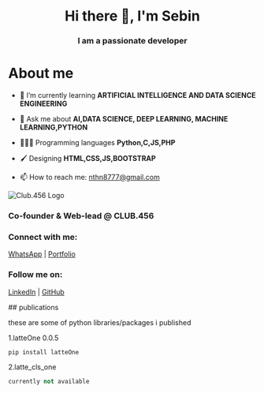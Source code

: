 <h1 align="center">Hi there 👋, I'm Sebin</h1>

<h3 align="center">I am a passionate  developer</h3>



# About me

- 🌱 I’m currently learning **ARTIFICIAL INTELLIGENCE AND DATA SCIENCE ENGINEERING**

- 💬 Ask me about **AI,DATA SCIENCE, DEEP LEARNING, MACHINE LEARNING,PYTHON**
  
- 👨🏼‍💻 Programming languages **Python,C,JS,PHP**

- 🖌️ Designing  **HTML,CSS,JS,BOOTSTRAP**

- 📫 How to reach me: [nthn8777@gmail.com](mailto:nthn8777@gmail.com)

<!---[![trophy](https://github-profile-trophy.vercel.app/?username=Reverse-Rain&theme=juicyfresh)](https://github.com/ryo-ma/github-profile-trophy)---->

  
![Club.456 Logo](https://media.licdn.com/dms/image/D560BAQGEsYHvkXZtyw/company-logo_100_100/0/1692280374632?e=1702512000&v=beta&t=MJV2FXQXTynvUmm0vcxL7gyx703Rhj_1DR6KmzISYz8 )    

<h3 >Co-founder & Web-lead @ CLUB.456<h3>

<h3 align="left">Connect with me:</h3>
<p align="left">
  <a href="https://wa.me/message/3A6DQNLHCLCPN1">WhatsApp</a> |
  <a href="https://sebinmon.github.io/Example-_Website/">Portfolio</a>
</p>
<h3 align="left">Follow me on:</h3>
<p align="left">
  <a href="https://www.linkedin.com/in/sebinmon/">LinkedIn</a> |
  <a href="https://github.com/sebinmon">GitHub</a>
</p>
## publications

these are some of python libraries/packages i published 

1.latteOne 0.0.5
```python
pip install latteOne
```
2.latte_cls_one
```python
currently not available 
```
